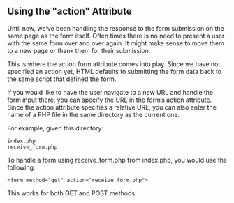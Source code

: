 ## Using the "action" Attribute

Until now, we’ve been handling the response to the form submission on the same page as the form itself. Often times there is no need to present a user with the same form over and over again. It might make sense to move them to a new page or thank them for their submission.

This is where the action form attribute comes into play. Since we have not specified an action yet, HTML defaults to submitting the form data back to the same script that defined the form.

If you would like to have the user navigate to a new URL and handle the form input there, you can specify the URL in the form’s action attribute. Since the action attribute specifies a relative URL, you can also enter the name of a PHP file in the same directory as the current one.

For example, given this directory:

```
index.php
receive_form.php

```

To handle a form using receive_form.php from index.php, you would use the following:

```
<form method="get" action="receive_form.php">

```

This works for both GET and POST methods.
